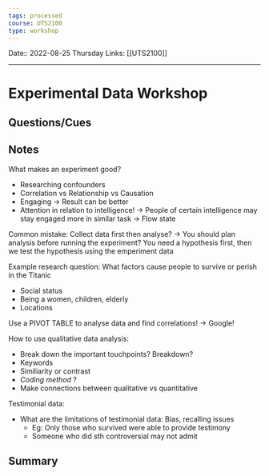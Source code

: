 ```yaml
---
tags: processed
course: UTS2100
type: workshop
---
```

Date:: 2022-08-25 Thursday
Links: [[UTS2100]]
- - -
# Experimental Data Workshop

## Questions/Cues

## Notes

What makes an experiment good?
- Researching confounders
- Correlation vs Relationship vs Causation
- Engaging → Result can be better 
- Attention in relation to intelligence! → People of certain intelligence may stay engaged more in similar task → Flow state

Common mistake: Collect data first then analyse? 
→ You should plan analysis before running the experiment? You need a hypothesis first, then we test the hypothesis using the emperiment data

Example research question: What factors cause people to survive or perish in the Titanic 
- Social status
- Being a women, children, elderly
- Locations

Use a PIVOT TABLE to analyse data and find correlations! → Google!

How to use qualitative data analysis:
- Break down the important touchpoints? Breakdown?
- Keywords
- Similiarity or contrast 
- *Coding method* ?
- Make connections between qualitative vs quantitative

Testimonial data:
- What are the limitations of testimonial data: Bias, recalling issues
	- Eg: Only those who survived were able to provide testimony
	- Someone who did sth controversial may not admit


## Summary

